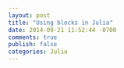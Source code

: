 ```yaml
---
layout: post
title: "Using blocks in Julia"
date: 2014-09-21 11:52:44 -0700
comments: true
publish: false
categories: Julia
---
```

